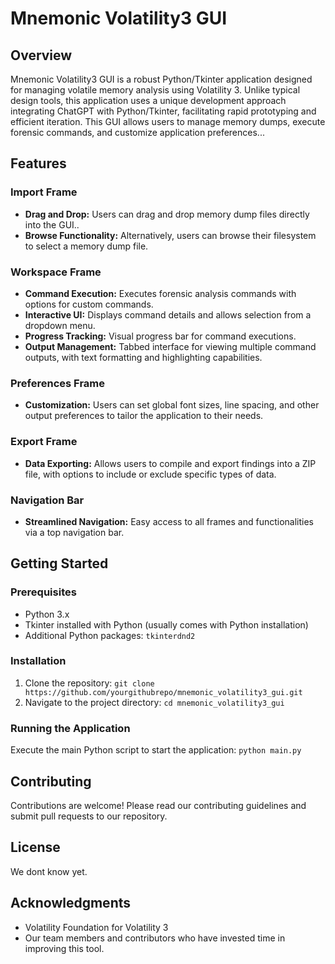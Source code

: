 # Mnemonic Volatility3 GUI

## Overview
Mnemonic Volatility3 GUI is a robust Python/Tkinter application designed for managing volatile memory analysis using Volatility 3. Unlike typical design tools, this application uses a unique development approach integrating ChatGPT with Python/Tkinter, facilitating rapid prototyping and efficient iteration. This GUI allows users to manage memory dumps, execute forensic commands, and customize application preferences...

## Features

### Import Frame
- **Drag and Drop:** Users can drag and drop memory dump files directly into the GUI..
- **Browse Functionality:** Alternatively, users can browse their filesystem to select a memory dump file.

### Workspace Frame
- **Command Execution:** Executes forensic analysis commands with options for custom commands.
- **Interactive UI:** Displays command details and allows selection from a dropdown menu.
- **Progress Tracking:** Visual progress bar for command executions.
- **Output Management:** Tabbed interface for viewing multiple command outputs, with text formatting and highlighting capabilities.

### Preferences Frame
- **Customization:** Users can set global font sizes, line spacing, and other output preferences to tailor the application to their needs.

### Export Frame
- **Data Exporting:** Allows users to compile and export findings into a ZIP file, with options to include or exclude specific types of data.

### Navigation Bar
- **Streamlined Navigation:** Easy access to all frames and functionalities via a top navigation bar.

## Getting Started

### Prerequisites
- Python 3.x
- Tkinter installed with Python (usually comes with Python installation)
- Additional Python packages: `tkinterdnd2`

### Installation
1. Clone the repository:
`git clone https://github.com/yourgithubrepo/mnemonic_volatility3_gui.git`
2. Navigate to the project directory:
`cd mnemonic_volatility3_gui`
### Running the Application
Execute the main Python script to start the application:
`python main.py`

## Contributing
Contributions are welcome! Please read our contributing guidelines and submit pull requests to our repository.

## License
We dont know yet.

## Acknowledgments
- Volatility Foundation for Volatility 3
- Our team members and contributors who have invested time in improving this tool.